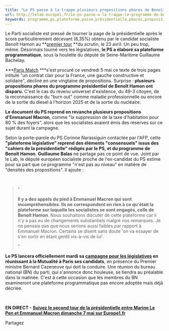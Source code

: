 ```yaml
---
title: "Le PS passe à la trappe plusieurs propositions phares de Benoît Hamon dans sa "plateforme législative""
url: http://lelab.europe1.fr/le-ps-passe-a-la-trappe-le-programme-de-benoit-hamon-dans-sa-plateforme-legislative-3321386#utm_campaign=Echobox&utm_medium=Social&utm_source=Facebook&xtor=CS1-26&link_time=1494008578
keywords: programme,ps,plateforme,passe,présidentielle,phares,propositions,macron,socialiste,hamon,benoît,emmanuel,trappe,législative
---
```

Le Parti socialiste est pressé de tourner la page de la présidentielle après le score particulièrement décevant (6,35%) obtenu par le candidat socialiste Benoît Hamon au **[premier tour](https://lelab.europe1.fr/les-deux-vainqueurs-des-primaires-francois-fillon-et-benoit-hamon-elimines-des-le-premier-tour-3308999) **du scrutin, le 23 avril. Un peu trop, même. Désormais tourné vers les législatives, **le PS a élaboré sa plateforme programmatique**, sous la houlette du député de Seine-Maritime Guillaume Bachelay.

***[Paris Match](http://www.parismatch.com/Actu/Politique/Le-gros-clin-d-oeil-du-PS-a-Macron-1250003) ***s'est procuré ce vendredi 5 mai ce texte de trois pages intitulé \"un contrat clair pour la France, une gauche constructive et solidaire\", décliné en une vingtaine de propositions. Surprise : **plusieurs propositions phares du programme présidentiel de Benoît Hamon ont disparu.** C'est le cas du revenu universel d'existence, du 49-3 citoyen, de la reconnaissance du \"burn out\" comme maladie professionnelle ou encore de la sortie du diesel à l'horizon 2025 et de la sortie du nucléaire.

**Le document du PS reprend en revanche plusieurs propositions d'Emmanuel Macron**, comme \"la suppression de la taxe d'habitation pour 80 % des foyers\", alors que les socialistes avaient émis des réserves sur ce sujet durant la campagne.

Selon la porte-parole du PS Corinne Narassiguin contactée par l'AFP, cette **\"plateforme législative\" reprend des éléments \"consensuels\" issus des \"cahiers de la présidentielle\" rédigés par le PS, et du programme de Benoît Hamon**. **Guillaume Balas** ne partage pas ce point de vue. Joint par le Lab, le député européen socialiste proche de l'ex-candidat du PS estime pour sa part que ce programme \"n'est pas au niveau\" en matière de \"densités des propositions\". Il ajoute :

 

> \"
>
> **Il y a des appels du pied à Emmanuel Macron qui sont incompréhensibles. Ils ne correspondent en rien à ce qu'était la plateforme sur laquelle les socialistes se sont engagés, celle de Benoît Hamon**. Nous souhaitons discuter de cette plateforme car il n'y a pas eu de changements substantiels malgré nos remarques. Je ne pensais pas que nous serions aussi faibles par rapport à Emmanuel Macron. Certains se disent sans doute 'on va essayer de s'en sortir en étant gentil vis-à-vis de lui'.
>
> \"

**Le PS lancera officiellement mardi sa [campagne pour les législatives](https://lelab.europe1.fr/la-nouvelle-equipe-ps-pour-conduire-les-legislatives-5-hommes-aucune-femme-3314558) en réunissant à la Mutualité à Paris ses candidats**, en présence du Premier ministre Bernard Cazeneuve qui doit la conduire. Une réunion du bureau national (BN) du parti, qui s'annonce donc houleuse, se tiendra au préalable dans la matinée. C'est à cette occasion que les membres du BN examineront une plateforme programmatique pas encore adoptée mais déjà décriée.

 

**EN DIRECT - [Suivez le second tour de la présidentielle entre Marine Le Pen et Emmanuel Macron dimanche 7 mai sur Europe1.fr](https://www.europe1.fr/politique/en-direct-le-pen-vs-macron-le-second-tour-de-la-presidentielle-en-live-dimanche-7-mai-3320834)**

Partagez

